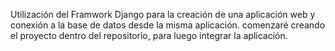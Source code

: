 Utilización del Framwork Django para la creación de una aplicación web y conexión a la base de datos desde la misma aplicación.
comenzaré creando el proyecto dentro del repositorio, para luego integrar la aplicación.
